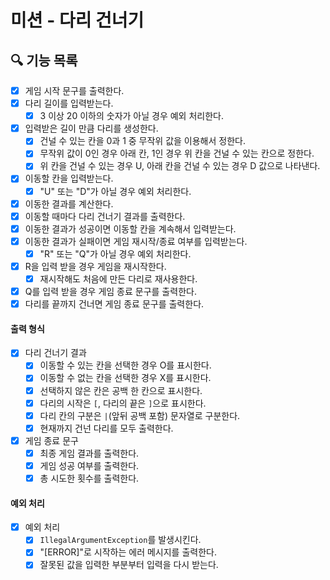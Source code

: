 # 미션 - 다리 건너기

## 🔍 기능 목록

- [x] 게임 시작 문구를 출력한다.
- [x] 다리 길이를 입력받는다.
  - [x] 3 이상 20 이하의 숫자가 아닐 경우 예외 처리한다.
- [x] 입력받은 길이 만큼 다리를 생성한다.
  - [x] 건널 수 있는 칸을 0과 1 중 무작위 값을 이용해서 정한다.
  - [x] 무작위 값이 0인 경우 아래 칸, 1인 경우 위 칸을 건널 수 있는 칸으로 정한다.
  - [x] 위 칸을 건널 수 있는 경우 U, 아래 칸을 건널 수 있는 경우 D 값으로 나타낸다.
- [x] 이동할 칸을 입력받는다.
  - [x] "U" 또는 "D"가 아닐 경우 예외 처리한다.
- [x] 이동한 결과를 계산한다.
- [x] 이동할 때마다 다리 건너기 결과를 출력한다.
- [x] 이동한 결과가 성공이면 이동할 칸을 계속해서 입력받는다.
- [x] 이동한 결과가 실패이면 게임 재시작/종료 여부를 입력받는다.
  - [x] "R" 또는 "Q"가 아닐 경우 예외 처리한다.
- [x] R을 입력 받을 경우 게임을 재시작한다.
  - [x] 재시작해도 처음에 만든 다리로 재사용한다.
- [x] Q를 입력 받을 경우 게임 종료 문구를 출력한다.
- [x] 다리를 끝까지 건너면 게임 종료 문구를 출력한다.

#### 출력 형식

- [x] 다리 건너기 결과
  - [x] 이동할 수 있는 칸을 선택한 경우 O를 표시한다.
  - [x] 이동할 수 없는 칸을 선택한 경우 X를 표시한다.
  - [x] 선택하지 않은 칸은 공백 한 칸으로 표시한다.
  - [x] 다리의 시작은 `[`, 다리의 끝은 `]`으로 표시한다.
  - [x] 다리 칸의 구분은 ` | `(앞뒤 공백 포함) 문자열로 구분한다.
  - [x] 현재까지 건넌 다리를 모두 출력한다.
- [x] 게임 종료 문구
  - [x] 최종 게임 결과를 출력한다.
  - [x] 게임 성공 여부를 출력한다.
  - [x] 총 시도한 횟수를 출력한다.

#### 예외 처리

- [x] 예외 처리
  - [x] `IllegalArgumentException`를 발생시킨다. 
  - [x] "[ERROR]"로 시작하는 에러 메시지를 출력한다.
  - [x] 잘못된 값을 입력한 부분부터 입력을 다시 받는다.